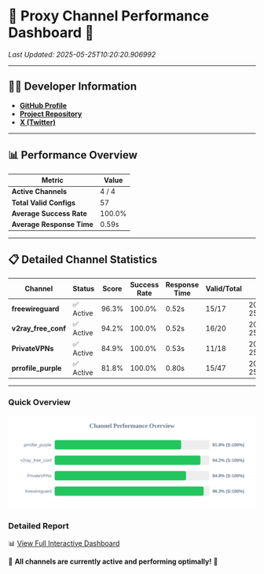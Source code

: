 # 🌟 Proxy Channel Performance Dashboard 🌟

_Last Updated: 2025-05-25T10:20:20.906992_

---

## 👩‍💻 Developer Information

- **[GitHub Profile](https://github.com/4n0nymou3)**  
- **[Project Repository](https://github.com/4n0nymou3/multi-proxy-config-fetcher)**  
- **[X (Twitter)](https://x.com/4n0nymou3)**  

---

## 📊 Performance Overview

| Metric                | Value       |
|-----------------------|-------------|
| **Active Channels**   | 4 / 4       |
| **Total Valid Configs** | 57          |
| **Average Success Rate** | 100.0%      |
| **Average Response Time** | 0.59s       |

---

## 📋 Detailed Channel Statistics

| Channel          | Status     | Score  | Success Rate | Response Time | Valid/Total | Last Success               |
|------------------|------------|--------|--------------|---------------|-------------|----------------------------|
| **freewireguard**  | ✅ Active  | 96.3%  | 100.0% | 0.52s         | 15/17       | 2025-05-25T10:20:20.905155 |
| **v2ray_free_conf**  | ✅ Active  | 94.2%  | 100.0% | 0.52s         | 16/20       | 2025-05-25T10:20:19.798827 |
| **PrivateVPNs**  | ✅ Active  | 84.9%  | 100.0% | 0.53s         | 11/18       | 2025-05-25T10:20:20.361180 |
| **prrofile_purple**  | ✅ Active  | 81.8%  | 100.0% | 0.80s         | 15/47       | 2025-05-25T10:20:19.229181 |

---

### Quick Overview
<div align="center">
  <a href="https://raw.githubusercontent.com/nullluser/NullRepo/refs/heads/main/assets/channel_stats_chart.svg">
    <img src="https://raw.githubusercontent.com/nullluser/NullRepo/refs/heads/main/assets/channel_stats_chart.svg" alt="Source Performance Statistics" width="800">
  </a>
</div>

### Detailed Report
📊 [View Full Interactive Dashboard](https://htmlpreview.github.io/?https://github.com/nullluser/NullRepo/blob/main/assets/performance_report.html)

🎉 **All channels are currently active and performing optimally!** 🎉
